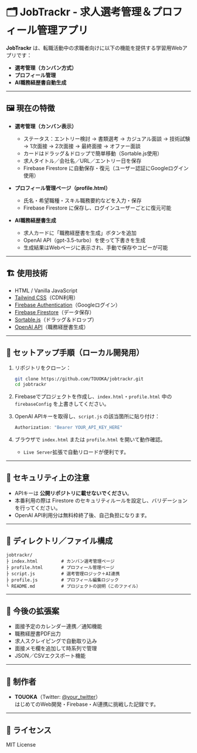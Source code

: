 # 🗂️ JobTrackr - 求人選考管理＆プロフィール管理アプリ

**JobTrackr** は、転職活動中の求職者向けに以下の機能を提供する学習用Webアプリです：
- **選考管理（カンバン方式）**
- **プロフィール管理**
- **AI職務経歴書自動生成**

---

## 🖼️ 現在の特徴

- **選考管理（カンバン表示）**
  - ステータス：エントリー検討 → 書類選考 → カジュアル面談 → 技術試験 → 1次面接 → 2次面接 → 最終面接 → オファー面談
  - カードはドラッグ＆ドロップで簡単移動（Sortable.js使用）
  - 求人タイトル／会社名／URL／エントリー日を保存
  - Firebase Firestore に自動保存・復元（ユーザー認証にGoogleログイン使用）

- **プロフィール管理ページ（profile.html）**
  - 氏名・希望職種・スキル職務要約などを入力・保存
  - Firebase Firestore に保存し、ログインユーザーごとに復元可能

- **AI職務経歴書生成**
  - 求人カードに「職務経歴書を生成」ボタンを追加
  - OpenAI API（gpt-3.5-turbo）を使って下書きを生成
  - 生成結果はWebページに表示され、手動で保存やコピーが可能

---

## 🏗️ 使用技術

- HTML / Vanilla JavaScript
- [Tailwind CSS](https://tailwindcss.com/)（CDN利用）
- [Firebase Authentication](https://firebase.google.com/docs/auth)（Googleログイン）
- [Firebase Firestore](https://firebase.google.com/docs/firestore)（データ保存）
- [Sortable.js](https://sortablejs.github.io/Sortable/)（ドラッグ＆ドロップ）
- [OpenAI API](https://platform.openai.com/)（職務経歴書生成）

---

## 🚀 セットアップ手順（ローカル開発用）

1. リポジトリをクローン：
   ```bash
   git clone https://github.com/TOUOKA/jobtrackr.git
   cd jobtrackr
   ```

2. Firebaseでプロジェクトを作成し、`index.html`・`profile.html` 中の `firebaseConfig` を上書きしてください。

3. OpenAI APIキーを取得し、`script.js` の該当箇所に貼り付け：

   ```js
   Authorization: "Bearer YOUR_API_KEY_HERE"
   ```

4. ブラウザで `index.html` または `profile.html` を開いて動作確認。

   - `Live Server`拡張で自動リロードが便利です。

---

## 🔐 セキュリティ上の注意

- APIキーは **公開リポジトリに載せないでください**。
- 本番利用の際は Firestore のセキュリティルールを設定し、バリデーションを行ってください。
- OpenAI API利用分は無料枠終了後、自己負担になります。

---

## 🧭 ディレクトリ／ファイル構成

```
jobtrackr/
├ index.html         # カンバン選考管理ページ
├ profile.html       # プロフィール管理ページ
├ script.js          # 選考管理ロジック＋AI連携
├ profile.js         # プロフィール編集ロジック
└ README.md          # プロジェクトの説明（このファイル）
```

---

## 🔮 今後の拡張案

- 面接予定のカレンダー連携／通知機能
- 職務経歴書PDF出力
- 求人スクレイピングで自動取り込み
- 面接メモ欄を追加して時系列で管理
- JSON／CSVエクスポート機能

---

## 👤 制作者

- **TOUOKA**（Twitter: [@your_twitter](https://twitter.com/your_twitter)）  
  はじめてのWeb開発・Firebase・AI連携に挑戦した記録です。

---

## 📝 ライセンス

MIT License
